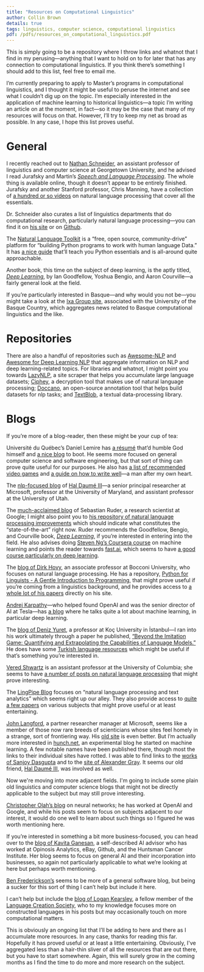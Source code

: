 ```yaml
---
title: "Resources on Computational Linguistics"
author: Collin Brown
details: true
tags: linguistics, computer science, computational linguistics
pdf: /pdfs/resources_on_computational_linguistics.pdf
---
```


This is simply going to be a repository where I throw links and whatnot that I find in my perusing—anything that I want to hold on to for later that has any connection to computational linguistics. If you think there’s something I should add to this list, feel free to email me.

I’m currently preparing to apply to Master’s programs in computational linguistics, and I thought it might be useful to peruse the internet and see what I couldn’t dig up on the topic. I’m especially interested in the application of machine learning to historical linguistics—a topic I’m writing an article on at the moment, in fact—so it may be the case that many of my resources will focus on that. However, I’ll try to keep my net as broad as possible. In any case, I hope this list proves useful.

# General

I recently reached out to [Nathan Schneider](https://people.cs.georgetown.edu/nschneid/), an assistant professor of linguistics and computer science at Georgetown University, and he advised I read Jurafsky and Martin’s [*Speech and Language Processing*](http://web.stanford.edu/~jurafsky/slp3/). The whole thing is available online, though it doesn’t appear to be entirely finished. Jurafsky and another Stanford professor, Chris Manning, have a collection of [a hundred or so videos](https://www.youtube.com/playlist?list=PLoROMvodv4rOFZnDyrlW3-nI7tMLtmiJZ) on natural language processing that cover all the essentials.

Dr. Schneider also curates a list of linguistics departments that do computational research, particularly natural language processing—you can find it on [his site](https://nschneid.github.io/nlp-in-ling/) or on [Github](https://github.com/nschneid/nlp-in-ling/blob/main/index.md).

The [Natural Language Toolkit](https://www.nltk.org/) is a “free, open source, community-drive” platform for “building Python programs to work with human language Data.” It has [a nice guide](https://www.nltk.org/book/) that’ll teach you Python essentials and is all-around quite approachable.

Another book, this time on the subject of deep learning, is the aptly titled, [*Deep Learning*](https://www.deeplearningbook.org/), by Ian Goodfellow, Yoshua Bengio, and Aaron Courville—a fairly general look at the field.

If you’re particularly interested in Basque—and why would you not be—you might take a look at the [Ixa Group site](https://www.ehu.eus/ehusfera/ixa/), associated with the University of the Basque Country, which aggregates news related to Basque computational linguistics and the like.

# Repositories

There are also a handful of repositories such as [Awesome-NLP](https://github.com/keon/awesome-nlp) and [Awesome for Deep Learning NLP](https://github.com/brianspiering/awesome-dl4nlp) that aggregate information on NLP and deep learning-related topics. For libraries and whatnot, I might point you towards [LazyNLP](https://github.com/chiphuyen/lazynlp), a site scraper that helps you accumulate large language datasets; [Ciphey](https://github.com/Ciphey/Ciphey), a decryption tool that makes use of natural language processing; [Doccano](https://github.com/doccano/doccano), an open-source annotation tool that helps build datasets for nlp tasks; and [TextBlob](https://github.com/sloria/TextBlob), a textual data-processing library.

# Blogs

If you’re more of a blog-reader, then these might be your cup of tea:

Université du Québec’s Daniel Lemire has [a résumé](https://lemire.me/en/) that’d humble God himself and [a nice blog](https://lemire.me/blog/) to boot. He seems more focused on general computer science and software engineering, but that sort of thing can prove quite useful for our purposes. He also has [a list of recommended video games](https://lemire.me/blog/recommended-video-games/) and [a guide on how to write well](https://lemire.me/blog/rules-to-write-a-good-research-paper/)—a man after my own heart.

The [nlp-focused blog](https://nlpers.blogspot.com/) of [Hal Daumé III](http://users.umiacs.umd.edu/~hal/)—a senior principal researcher at Microsoft, professor at the University of Maryland, and assistant professor at the University of Utah.

The [much-acclaimed blog](https://ruder.io/) of Sebastian Ruder, a research scientist at Google; I might also point you to [his repository of natural language processing improvements](https://nlpprogress.com/) which should indicate what constitutes the “state-of-the-art” right now. Ruder recommends the Goodfellow, Bengio, and Courville book, [*Deep Learning*](https://www.deeplearningbook.org/), if you’re interested in entering into the field. He also advises doing [Steven Ng’s Coursera course](https://www.coursera.org/learn/machine-learning) on machine learning and points the reader towards [fast.ai](https://www.fast.ai/), which seems to have [a good course particularly on deep learning](https://course.fast.ai/).

The [blog of Dirk Hovy](http://www.dirkhovy.com/index.php), an associate professor at Bocconi University, who focuses on natural language processing. He has a repository, [Python for Linguists - A Gentle Introduction to Programming](https://github.com/dirkhovy/python_for_linguists), that might prove useful if you’re coming from a linguistics background, and he provides access to [a whole lot of his papers](http://www.dirkhovy.com/portfolio/papers/index.php) directly on his site.

[Andrej Karpathy](https://karpathy.ai/)—who helped found OpenAI and was the senior director of AI at Tesla—has [a blog](http://karpathy.github.io/) where he talks quite a lot about machine learning, in particular deep learning.

The [blog of Deniz Yuret](http://www.denizyuret.com), a professor at Koç University in İstanbul—I ran into his work ultimately through a paper he published, [“Beyond the Imitation Game: Quantifying and Extrapolating the Capabilities of Language Models.”](https://arxiv.org/pdf/2206.04615.pdf) He does have some [Turkish language resources](http://www.denizyuret.com/2006/11/turkish-resources.html) which might be useful if that’s something you’re interested in.

[Vered Shwartz](http://veredshwartz.blogspot.com/) is an assistant professor at the University of Columbia; she seems to have [a number of posts on natural language processing](http://veredshwartz.blogspot.com/search/label/natural%20language%20processing) that might prove interesting.

The [LingPipe Blog](https://lingpipe-blog.com/) focuses on “natural language processing and text analytics” which seems right up our alley. They also provide access to [quite a few papers](https://lingpipe-blog.com/lingpipe-white-papers/) on various subjects that might prove useful or at least entertaining.

[John Langford](https://hunch.net/~jl/), a partner researcher manager at Microsoft, seems like a member of those now rare breeds of scienticians whose sites feel homely in a strange, sort of frontiering way. His [old site](http://www.cs.cmu.edu/~jcl/index_old.html) is even better. But I’m actually more interested in [hunch.net](https://hunch.net/), an experimental blog he started on machine learning. A few notable names have been published there, though most the links to their individual sites have rotted. I was able to find links to the [works of Sanjoy Dasgupta](https://cseweb.ucsd.edu/~dasgupta/research.html) and to the [site of Alexander Gray](http://www.cs.cmu.edu/~agray/). It seems our old friend, [Hal Daumé III](http://users.umiacs.umd.edu/~hal/), was involved as well.

Now we're moving into more adjacent fields. I'm going to include some plain old linguistics and computer science blogs that might not be directly applicable to the subject but may still prove interesting.

[Christopher Olah’s blog](http://colah.github.io/) on neural networks; he has worked at OpenAI and Google, and while his posts seem to focus on subjects adjacent to our interest, it would do one well to learn about such things so I figured he was worth mentioning here.

If you’re interested in something a bit more business-focused, you can head over to the [blog of Kavita Ganesan](https://kavita-ganesan.com/kavitas-tutorials/), a self-described AI advisor who has worked at Opinosis Analytics, eBay, Github, and the Huntsman Cancer Institute. Her blog seems to focus on general AI and their incorporation into businesses, so again not particularly applicable to what we’re looking at here but perhaps worth mentioning.

[Ben Frederickson’s](http://www.benfrederickson.com/blog/) seems to be more of a general software blog, but being a sucker for this sort of thing I can’t help but include it here.

I can’t help but include the [blog of Logan Kearsley](https://gliese1337.blogspot.com/), a fellow member of the [Language Creation Society](https://conlang.org/), who to my knowledge focuses more on constructed languages in his posts but may occasionally touch on more computational matters.

This is obviously an ongoing list that I’ll be adding to here and there as I accumulate more resources. In any case, thanks for reading this far. Hopefully it has proved useful or at least a little entertaining. Obviously, I've aggregated less than a hair-thin sliver of all the resources that are out there, but you have to start somewhere. Again, this will surely grow in the coming months as I find the time to do more and more research on the subject.